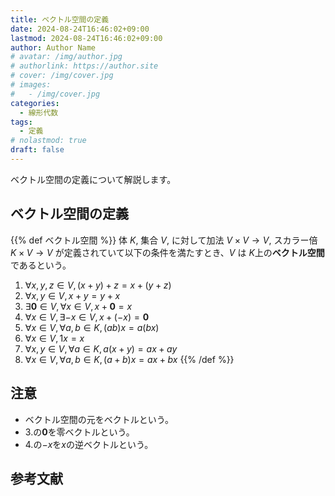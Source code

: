 ```yaml
---
title: ベクトル空間の定義
date: 2024-08-24T16:46:02+09:00
lastmod: 2024-08-24T16:46:02+09:00
author: Author Name
# avatar: /img/author.jpg
# authorlink: https://author.site
# cover: /img/cover.jpg
# images:
#   - /img/cover.jpg
categories:
  - 線形代数
tags:
  - 定義
# nolastmod: true
draft: false
---
```


ベクトル空間の定義について解説します。

<!--more-->

## ベクトル空間の定義

{{% def ベクトル空間 %}}
体 $K$, 集合 $V$, に対して加法 $V \times V \to V$, スカラー倍 $K \times V \to V$ が定義されていて以下の条件を満たすとき、$V$ は $K$上の**ベクトル空間**であるという。

1. $\forall x, y, z \in V, (x + y) + z = x + (y + z)$
2. $\forall x, y \in V, x + y = y + x$
3. $\exists\bm{0} \in V, \forall x \in V, x + \bm{0} = x$
4. $\forall x \in V, \exists -x \in V, x + (-x) = \bm{0}$
5. $\forall x \in V, \forall a, b \in K, (ab)x = a(bx)$
6. $\forall x \in V, 1x = x$
7. $\forall x, y \in V, \forall a \in K, a(x+y) =  ax + ay$
8. $\forall x \in V, \forall a, b \in K, (a+b)x = ax + bx$
{{% /def %}}

## 注意

- ベクトル空間の元をベクトルという。
- 3.の$\bm{0}$を零ベクトルという。
- 4.の$-x$を$x$の逆ベクトルという。

## 参考文献
